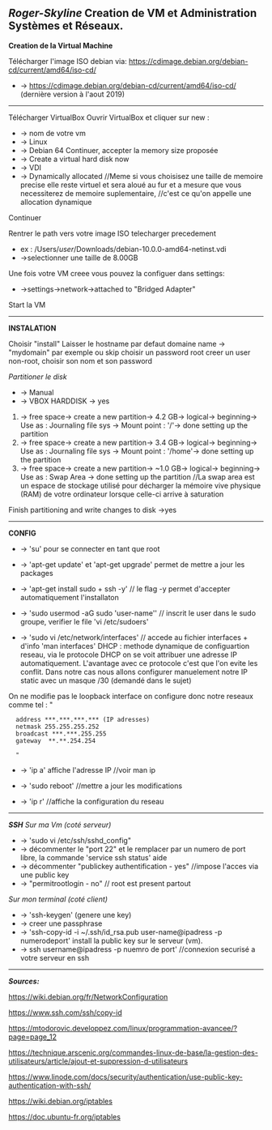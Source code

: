 ***Roger-Skyline***
Creation de VM et Administration Systèmes et Réseaux.
--

**Creation de la Virtual Machine** 

Télécharger l'image ISO debian via:
https://cdimage.debian.org/debian-cd/current/amd64/iso-cd/
* -> https://cdimage.debian.org/debian-cd/current/amd64/iso-cd/ (dernière version à l'aout 2019)
****************************
Télécharger VirtualBox
Ouvrir VirtualBox et cliquer sur new :
* -> nom de votre vm
* -> Linux
* -> Debian 64
Continuer, accepter la memory size proposée
* -> Create a virtual hard disk now
* -> VDI
* -> Dynamically allocated 
//Meme si vous choisisez une taille de memoire precise elle reste virtuel et sera aloué au fur et a mesure que vous necessiterez de memoire suplementaire,
//c'est ce qu'on appelle une allocation dynamique

Continuer

Rentrer le path vers votre image ISO telecharger precedement

* ex : /Users/*user*/Downloads/debian-10.0.0-amd64-netinst.vdi
* ->selectionner une taille de 8.00GB

Une fois votre VM creee vous pouvez la configuer dans settings:
* ->settings->network->attached to "Bridged Adapter"

Start la VM
************************
**INSTALATION**

Choisir "install"
Laisser le hostname par defaut
domaine name -> "mydomain" par exemple ou skip
choisir un password root
creer un user non-root, choisir son nom et son password

*Partitioner le disk*
* -> Manual 
* -> VBOX HARDDISK -> yes
1. -> free space-> create a new partition-> 4.2 GB-> logical-> beginning-> Use as : Journaling file sys -> Mount point : '/'-> done setting up the partition
2. -> free space-> create a new partition-> 3.4 GB-> logical-> beginning-> Use as : Journaling file sys -> Mount point : '/home'-> done setting up the partition
3. -> free space-> create a new partition-> ~1.0 GB-> logical-> beginning-> Use as : Swap Area -> done setting up the partition
//La swap area est un espace de stockage utilisé pour décharger la mémoire vive physique (RAM) de votre ordinateur lorsque celle-ci arrive à saturation

Finish partitioning and write changes to disk ->yes

*******************************

**CONFIG**

* -> 'su' pour se connecter en tant que root
* -> 'apt-get update' et 'apt-get upgrade' permet de mettre a jour les packages
* -> 'apt-get install sudo + ssh -y' // le flag -y permet d'accepter automatiquement l'installaton
* -> 'sudo usermod -aG sudo 'user-name'' // inscrit le user dans le sudo groupe, verifier le file 'vi /etc/sudoers'

* -> 'sudo vi /etc/network/interfaces' // accede au fichier interfaces + d'info 'man interfaces'
DHCP : methode dynamique de configuartion reseau, via le protocole DHCP on se voit attribuer une adresse IP automatiquement.
L'avantage avec ce protocole c'est que l'on evite les conflit.
Dans notre cas nous allons configurer manuelement notre IP static avec un masque /30 (demandé dans le sujet)

On ne modifie pas le loopback interface
on configure donc notre reseaux comme tel :
    "
   
      address ***.***.***.*** (IP adresses)
      netmask 255.255.255.252
      broadcast ***.***.255.255
      gateway  **.**.254.254
      
      "

* -> 'ip a' affiche l'adresse IP //voir man ip
* -> 'sudo reboot' //mettre a jour les modifications

* -> 'ip r' //affiche la configuration du reseau

********************************

***SSH***
*Sur ma Vm (coté serveur)*

* -> 'sudo vi /etc/ssh/sshd_config"
* -> décommenter le "port 22" et le remplacer par un numero de port libre, la commande 'service ssh status' aide
* -> décommenter "publickey authentification - yes" //impose l'acces via une public key
* -> "permitrootlogin - no" // root est present partout

*Sur mon terminal (coté client)*

* -> 'ssh-keygen' (genere une key)
* -> creer une passphrase
* -> 'ssh-copy-id -i ~/.ssh/id_rsa.pub user-name@ipadress -p numerodeport' install la public key sur le serveur (vm).
* -> ssh username@ipadress -p nuemro de port' //connexion securisé a votre serveur en ssh


******************************

***Sources:***

https://wiki.debian.org/fr/NetworkConfiguration

https://www.ssh.com/ssh/copy-id

https://mtodorovic.developpez.com/linux/programmation-avancee/?page=page_12

https://technique.arscenic.org/commandes-linux-de-base/la-gestion-des-utilisateurs/article/ajout-et-suppression-d-utilisateurs

https://www.linode.com/docs/security/authentication/use-public-key-authentication-with-ssh/

https://wiki.debian.org/iptables

https://doc.ubuntu-fr.org/iptables
